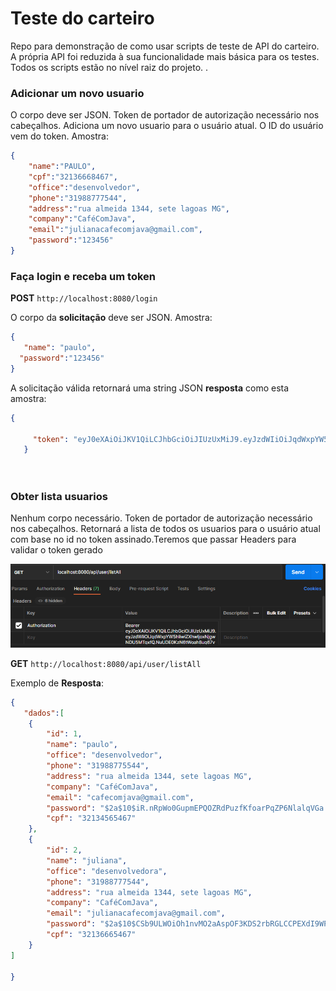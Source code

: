 # Teste do carteiro

Repo para demonstração  de como usar scripts de teste de API do carteiro. A própria API foi reduzida à sua funcionalidade mais básica para os testes. Todos os scripts estão no nível raiz do projeto. .

### Adicionar um novo usuario

O corpo deve ser JSON. Token de portador de autorização necessário nos cabeçalhos. Adiciona um novo usuario para o usuário atual. O ID do usuário vem do token. Amostra:

```json
{
    "name":"PAULO",
    "cpf":"32136668467",
    "office":"desenvolvedor",
    "phone":"31988777544",
    "address":"rua almeida 1344, sete lagoas MG",
    "company":"CaféComJava",
    "email":"julianacafecomjava@gmail.com",
    "password":"123456"
}
```


### Faça login e receba um token

**POST** `http://localhost:8080/login`

O corpo da **solicitação** deve ser JSON. Amostra:

```json
{
   "name": "paulo",
  "password":"123456"
}
```

A solicitação válida retornará uma string JSON **resposta** como esta amostra:

```json
{
  
     "token": "eyJ0eXAiOiJKV1QiLCJhbGciOiJIUzUxMiJ9.eyJzdWIiOiJqdWxpYW5hIiwiZXhwIjoxNjgwNDU5MTgxfQ.NuUDE0KzN6tWoah8ug67v1r2RC1nni_ZEWVLMvqEy8l5xqzkua_O7dQbvJFaCY924B2ZtpNSUX-vidBl1glvjw"
   }




```

### Obter lista usuarios

Nenhum corpo necessário. Token de portador de autorização necessário nos cabeçalhos. Retornará a lista de todos os usuarios para o usuário atual com base no id no token assinado.Teremos que passar Headers para validar o token gerado

![Spring](https://github.com/Paulocesar90/Login-e-Registro-em-Jwt/blob/master/imagens/Authorization.png)

**GET** `http://localhost:8080/api/user/listAll`


Exemplo de **Resposta**:

```json
{
   "dados":[
    {
        "id": 1,
        "name": "paulo",
        "office": "desenvolvedor",
        "phone": "31988775544",
        "address": "rua almeida 1344, sete lagoas MG",
        "company": "CaféComJava",
        "email": "cafecomjava@gmail.com",
        "password": "$2a$10$iR.nRpWo0GupmEPQOZRdPuzfKfoarPqZP6NlalqVGa.e35so.fo8u",
        "cpf": "32134565467"
    },
    {
        "id": 2,
        "name": "juliana",
        "office": "desenvolvedora",
        "phone": "31988777544",
        "address": "rua almeida 1344, sete lagoas MG",
        "company": "CaféComJava",
        "email": "julianacafecomjava@gmail.com",
        "password": "$2a$10$CSb9ULWOiOh1nvMO2aAspOF3KDS2rbRGLCCPEXdI9WPrQ3XTcvYim",
        "cpf": "32136665467"
    }
]
   
}
```
